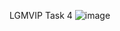 LGMVIP Task 4
![image](https://github.com/dharunsri09/LGMVIP_task4/assets/115633964/f9af7e4d-7c64-4b5e-b246-88fceaf8e4b1)
